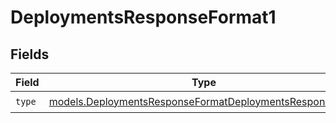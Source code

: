 # DeploymentsResponseFormat1


## Fields

| Field                                                                                                                    | Type                                                                                                                     | Required                                                                                                                 | Description                                                                                                              |
| ------------------------------------------------------------------------------------------------------------------------ | ------------------------------------------------------------------------------------------------------------------------ | ------------------------------------------------------------------------------------------------------------------------ | ------------------------------------------------------------------------------------------------------------------------ |
| `type`                                                                                                                   | [models.DeploymentsResponseFormatDeploymentsResponseType](../models/deploymentsresponseformatdeploymentsresponsetype.md) | :heavy_check_mark:                                                                                                       | N/A                                                                                                                      |